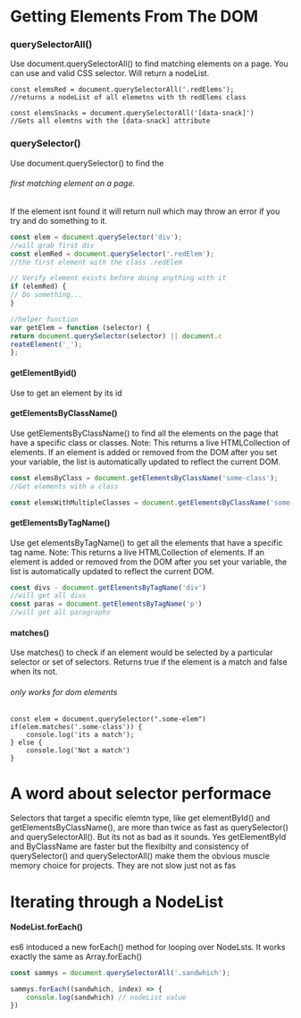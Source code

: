 # Getting Elements From The DOM

### querySelectorAll()

Use document.querySelectorAll() to find matching elements on a page. You can use and valid CSS selector. Will return a nodeList.

```javscript 
const elemsRed = document.querySelectorAll('.redElems');
//returns a nodeList of all elemetns with th redElems class

const elemsSnacks = document.querySelectorAll('[data-snack]')
//Gets all elemtns with the [data-snack] attribute
```

### querySelector()
Use document.querySelector() to find the 
###### first matching element on a page. 
If the element isnt found it will return null which may throw an error if you try and do something to it.
```javascript
const elem = document.querySelector('div');
//will grab first div
const elemRed = document.querySelector('.redElem');
//the first element with the class .redElem

// Verify element exists before doing anything with it
if (elemRed) {
// Do something...
}

//helper function 
var getElem = function (selector) {
return document.querySelector(selector) || document.c
reateElement('_');
};
```
#### getElementByid()
Use to get an element by its id

#### getElementsByClassName()

Use getElementsByClassName() to find all the elements on the page that have a specific class or classes.
Note: This returns a live HTMLCollection of elements. If an element is added or removed from the DOM after you set your variable, the list is automatically updated to reflect the current DOM.
```javascript
const elemsByClass = document.getElementsByClassName('some-class');
//Get elements with a class

const elemsWithMultipleClasses = document.getElementsByClassName('some-class another-class')
```

#### getElementsByTagName()

Use get elementsByTagName() to get all the elements that have a specific tag name.
Note: This returns a live HTMLCollection of elements. If an element is added or removed from the DOM after you set your variable, the list is automatically updated to reflect the current DOM.
```javascript
const divs - document.getElementsByTagName('div')
//will get all divs
const paras = document.getElementsByTagName('p')
//will get all paragraphs
```

#### matches()

Use matches() to check if an element would be selected by a particular selector or set of selectors. Returns true if the element is a match and false when its not.
###### only works for dom elements
```javscript 
const elem = document.querySelector(".some-elem")
if(elem.matches('.some-class')) {
    console.log('its a match');
} else {
    console.log('Not a match')
}
```

# A word about selector performace
Selectors that target a specific elemtn type, like get elementById() and getElementsByClassName(), are more than twice as fast as querySelector() and querySelectorAll(). But its not as bad as it sounds. Yes getElementById and ByClassName are faster but the flexibilty and consistency of querySelector() and querySelectorAll() make them the obvious muscle memory choice for projects.
They are not slow just not as fas



# Iterating through a NodeList

#### NodeList.forEach()

es6 intoduced a new forEach() method for looping over NodeLsts. It works exactly the same as Array.forEach()

```javascript
const sammys = document.querySelectorAll('.sandwhich');

sammys.forEach((sandwhich, index) => {
    console.log(sandwhich) // nodeList value
})
```





















